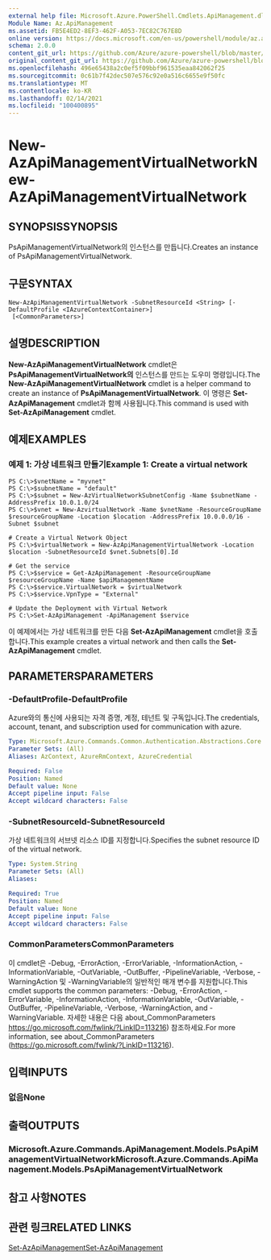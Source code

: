 ```yaml
---
external help file: Microsoft.Azure.PowerShell.Cmdlets.ApiManagement.dll-Help.xml
Module Name: Az.ApiManagement
ms.assetid: FB5E4ED2-8EF3-462F-A053-7EC82C767E8D
online version: https://docs.microsoft.com/en-us/powershell/module/az.apimanagement/new-azapimanagementvirtualnetwork
schema: 2.0.0
content_git_url: https://github.com/Azure/azure-powershell/blob/master/src/ApiManagement/ApiManagement/help/New-AzApiManagementVirtualNetwork.md
original_content_git_url: https://github.com/Azure/azure-powershell/blob/master/src/ApiManagement/ApiManagement/help/New-AzApiManagementVirtualNetwork.md
ms.openlocfilehash: 496e65438a2c0ef5f09bbf961535eaa842062f25
ms.sourcegitcommit: 0c61b7f42dec507e576c92e0a516c6655e9f50fc
ms.translationtype: MT
ms.contentlocale: ko-KR
ms.lasthandoff: 02/14/2021
ms.locfileid: "100400895"
---
```

# <span data-ttu-id="cecc4-101">New-AzApiManagementVirtualNetwork</span><span class="sxs-lookup"><span data-stu-id="cecc4-101">New-AzApiManagementVirtualNetwork</span></span>

## <span data-ttu-id="cecc4-102">SYNOPSIS</span><span class="sxs-lookup"><span data-stu-id="cecc4-102">SYNOPSIS</span></span>
<span data-ttu-id="cecc4-103">PsApiManagementVirtualNetwork의 인스턴스를 만듭니다.</span><span class="sxs-lookup"><span data-stu-id="cecc4-103">Creates an instance of PsApiManagementVirtualNetwork.</span></span>

## <span data-ttu-id="cecc4-104">구문</span><span class="sxs-lookup"><span data-stu-id="cecc4-104">SYNTAX</span></span>

```
New-AzApiManagementVirtualNetwork -SubnetResourceId <String> [-DefaultProfile <IAzureContextContainer>]
 [<CommonParameters>]
```

## <span data-ttu-id="cecc4-105">설명</span><span class="sxs-lookup"><span data-stu-id="cecc4-105">DESCRIPTION</span></span>
<span data-ttu-id="cecc4-106">**New-AzApiManagementVirtualNetwork** cmdlet은 **PsApiManagementVirtualNetwork의** 인스턴스를 만드는 도우미 명령입니다.</span><span class="sxs-lookup"><span data-stu-id="cecc4-106">The **New-AzApiManagementVirtualNetwork** cmdlet is a helper command to create an instance of **PsApiManagementVirtualNetwork**.</span></span>
<span data-ttu-id="cecc4-107">이 명령은 **Set-AzApiManagement** cmdlet과 함께 사용됩니다.</span><span class="sxs-lookup"><span data-stu-id="cecc4-107">This command is used with **Set-AzApiManagement** cmdlet.</span></span>

## <span data-ttu-id="cecc4-108">예제</span><span class="sxs-lookup"><span data-stu-id="cecc4-108">EXAMPLES</span></span>

### <span data-ttu-id="cecc4-109">예제 1: 가상 네트워크 만들기</span><span class="sxs-lookup"><span data-stu-id="cecc4-109">Example 1: Create a virtual network</span></span>
```
PS C:\>$vnetName = "myvnet"
PS C:\>$subnetName = "default"
PS C:\>$subnet = New-AzVirtualNetworkSubnetConfig -Name $subnetName -AddressPrefix 10.0.1.0/24
PS C:\>$vnet = New-AzvirtualNetwork -Name $vnetName -ResourceGroupName $resourceGroupName -Location $location -AddressPrefix 10.0.0.0/16 -Subnet $subnet

# Create a Virtual Network Object
PS C:\>$virtualNetwork = New-AzApiManagementVirtualNetwork -Location $location -SubnetResourceId $vnet.Subnets[0].Id

# Get the service
PS C:\>$service = Get-AzApiManagement -ResourceGroupName $resourceGroupName -Name $apiManagementName
PS C:\>$service.VirtualNetwork = $virtualNetwork
PS C:\>$service.VpnType = "External"

# Update the Deployment with Virtual Network
PS C:\>Set-AzApiManagement -ApiManagement $service
```

<span data-ttu-id="cecc4-110">이 예제에서는 가상 네트워크를 만든 다음 **Set-AzApiManagement** cmdlet을 호출합니다.</span><span class="sxs-lookup"><span data-stu-id="cecc4-110">This example creates a virtual network and then calls the **Set-AzApiManagement** cmdlet.</span></span>

## <span data-ttu-id="cecc4-111">PARAMETERS</span><span class="sxs-lookup"><span data-stu-id="cecc4-111">PARAMETERS</span></span>

### <span data-ttu-id="cecc4-112">-DefaultProfile</span><span class="sxs-lookup"><span data-stu-id="cecc4-112">-DefaultProfile</span></span>
<span data-ttu-id="cecc4-113">Azure와의 통신에 사용되는 자격 증명, 계정, 테넌트 및 구독입니다.</span><span class="sxs-lookup"><span data-stu-id="cecc4-113">The credentials, account, tenant, and subscription used for communication with azure.</span></span>

```yaml
Type: Microsoft.Azure.Commands.Common.Authentication.Abstractions.Core.IAzureContextContainer
Parameter Sets: (All)
Aliases: AzContext, AzureRmContext, AzureCredential

Required: False
Position: Named
Default value: None
Accept pipeline input: False
Accept wildcard characters: False
```

### <span data-ttu-id="cecc4-114">-SubnetResourceId</span><span class="sxs-lookup"><span data-stu-id="cecc4-114">-SubnetResourceId</span></span>
<span data-ttu-id="cecc4-115">가상 네트워크의 서브넷 리소스 ID를 지정합니다.</span><span class="sxs-lookup"><span data-stu-id="cecc4-115">Specifies the subnet resource ID of the virtual network.</span></span>

```yaml
Type: System.String
Parameter Sets: (All)
Aliases:

Required: True
Position: Named
Default value: None
Accept pipeline input: False
Accept wildcard characters: False
```

### <span data-ttu-id="cecc4-116">CommonParameters</span><span class="sxs-lookup"><span data-stu-id="cecc4-116">CommonParameters</span></span>
<span data-ttu-id="cecc4-117">이 cmdlet은 -Debug, -ErrorAction, -ErrorVariable, -InformationAction, -InformationVariable, -OutVariable, -OutBuffer, -PipelineVariable, -Verbose, -WarningAction 및 -WarningVariable의 일반적인 매개 변수를 지원합니다.</span><span class="sxs-lookup"><span data-stu-id="cecc4-117">This cmdlet supports the common parameters: -Debug, -ErrorAction, -ErrorVariable, -InformationAction, -InformationVariable, -OutVariable, -OutBuffer, -PipelineVariable, -Verbose, -WarningAction, and -WarningVariable.</span></span> <span data-ttu-id="cecc4-118">자세한 내용은 다음 about_CommonParameters https://go.microsoft.com/fwlink/?LinkID=113216) 참조하세요.</span><span class="sxs-lookup"><span data-stu-id="cecc4-118">For more information, see about_CommonParameters (https://go.microsoft.com/fwlink/?LinkID=113216).</span></span>

## <span data-ttu-id="cecc4-119">입력</span><span class="sxs-lookup"><span data-stu-id="cecc4-119">INPUTS</span></span>

### <span data-ttu-id="cecc4-120">없음</span><span class="sxs-lookup"><span data-stu-id="cecc4-120">None</span></span>

## <span data-ttu-id="cecc4-121">출력</span><span class="sxs-lookup"><span data-stu-id="cecc4-121">OUTPUTS</span></span>

### <span data-ttu-id="cecc4-122">Microsoft.Azure.Commands.ApiManagement.Models.PsApiManagementVirtualNetwork</span><span class="sxs-lookup"><span data-stu-id="cecc4-122">Microsoft.Azure.Commands.ApiManagement.Models.PsApiManagementVirtualNetwork</span></span>

## <span data-ttu-id="cecc4-123">참고 사항</span><span class="sxs-lookup"><span data-stu-id="cecc4-123">NOTES</span></span>

## <span data-ttu-id="cecc4-124">관련 링크</span><span class="sxs-lookup"><span data-stu-id="cecc4-124">RELATED LINKS</span></span>

[<span data-ttu-id="cecc4-125">Set-AzApiManagement</span><span class="sxs-lookup"><span data-stu-id="cecc4-125">Set-AzApiManagement</span></span>](./Set-AzApiManagement.md)

